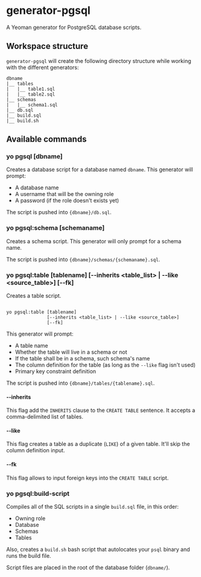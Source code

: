 # generator-pgsql
A Yeoman generator for PostgreSQL database scripts.

## Workspace structure
`generator-pgsql` will create the following directory structure while working
with the different generators:

<pre><code>dbname
|__ tables
|   |__ table1.sql
|   |__ table2.sql
|__ schemas
|   |__ schema1.sql
|__ db.sql
|__ build.sql
|__ build.sh</code></pre>

## Available commands

### yo pgsql [dbname]
Creates a database script for a database named `dbname`.
This generator will prompt:

- A database name
- A username that will be the owning role
- A password (if the role doesn't exists yet)

The script is pushed into `{dbname}/db.sql`.

### yo pgsql:schema [schemaname]
Creates a schema script.
This generator will only prompt for a schema name.

The script is pushed into `{dbname}/schemas/{schemaname}.sql`.

### yo pgsql:table [tablename] [--inherits &lt;table_list&gt; | --like &lt;source_table&gt;] [--fk]
Creates a table script.

<pre><code>
yo pgsql:table [tablename]
               [--inherits &lt;table_list&gt; | --like &lt;source_table&gt;]
               [--fk]
</code></pre>

This generator will prompt:

- A table name
- Whether the table will live in a schema or not
- If the table shall be in a schema, such schema's name
- The column definition for the table (as long as the `--like` flag isn't used)
- Primary key constraint definition

The script is pushed into `{dbname}/tables/{tablename}.sql`.

#### --inherits
This flag add the `INHERITS` clause to the `CREATE TABLE` sentence. It accepts a comma-delimited list of tables.

#### --like
This flag creates a table as a duplicate (`LIKE`) of a given table. It'll skip the column definition input.

#### --fk
This flag allows to input foreign keys into the `CREATE TABLE` script.

### yo pgsql:build-script
Compiles all of the SQL scripts in a single `build.sql` file, in this order:

- Owning role
- Database
- Schemas
- Tables

Also, creates a `build.sh` bash script that autolocates your `psql` binary and runs the build file.

Script files are placed in the root of the database folder (`dbname/`).
